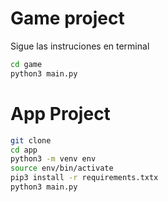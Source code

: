 # Game project

Sigue las instruciones en terminal 

```sh
cd game
python3 main.py
```

# App Project

```sh
git clone
cd app
python3 -m venv env
source env/bin/activate
pip3 install -r requirements.txtx
python3 main.py
``` 
